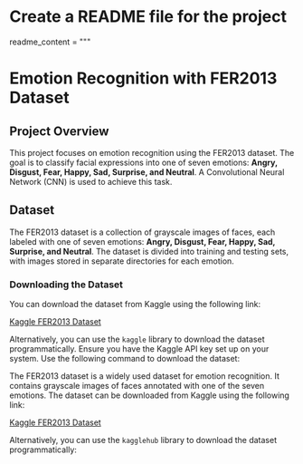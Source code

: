 # Create a README file for the project
readme_content = """
# Emotion Recognition with FER2013 Dataset

## Project Overview

This project focuses on emotion recognition using the FER2013 dataset. The goal is to classify facial expressions into one of seven emotions: **Angry, Disgust, Fear, Happy, Sad, Surprise, and Neutral**. A Convolutional Neural Network (CNN) is used to achieve this task.

## Dataset

The FER2013 dataset is a collection of grayscale images of faces, each labeled with one of seven emotions: **Angry, Disgust, Fear, Happy, Sad, Surprise, and Neutral**. The dataset is divided into training and testing sets, with images stored in separate directories for each emotion.

### Downloading the Dataset

You can download the dataset from Kaggle using the following link:

[Kaggle FER2013 Dataset](https://www.kaggle.com/datasets/msambare/fer2013?resource=download)

Alternatively, you can use the `kaggle` library to download the dataset programmatically. Ensure you have the Kaggle API key set up on your system. Use the following command to download the dataset:


The FER2013 dataset is a widely used dataset for emotion recognition. It contains grayscale images of faces annotated with one of the seven emotions. The dataset can be downloaded from Kaggle using the following link:

[Kaggle FER2013 Dataset](https://www.kaggle.com/datasets/msambare/fer2013?resource=download)

Alternatively, you can use the `kagglehub` library to download the dataset programmatically:
